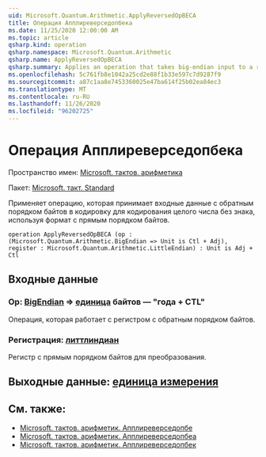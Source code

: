 ```yaml
---
uid: Microsoft.Quantum.Arithmetic.ApplyReversedOpBECA
title: Операция Апплиреверседопбека
ms.date: 11/25/2020 12:00:00 AM
ms.topic: article
qsharp.kind: operation
qsharp.namespace: Microsoft.Quantum.Arithmetic
qsharp.name: ApplyReversedOpBECA
qsharp.summary: Applies an operation that takes big-endian input to a register encoding an unsigned integer using little-endian format.
ms.openlocfilehash: 5c761fb8e1042a25cd2e88f1b33e597c7d9287f9
ms.sourcegitcommit: a87c1aa8e7453360025e47ba614f25b02ea84ec3
ms.translationtype: MT
ms.contentlocale: ru-RU
ms.lasthandoff: 11/26/2020
ms.locfileid: "96202725"
---
```

# <a name="applyreversedopbeca-operation"></a>Операция Апплиреверседопбека

Пространство имен: [Microsoft. тактов. арифметика](xref:Microsoft.Quantum.Arithmetic)

Пакет: [Microsoft. такт. Standard](https://nuget.org/packages/Microsoft.Quantum.Standard)


Применяет операцию, которая принимает входные данные с обратным порядком байтов в кодировку для кодирования целого числа без знака, используя формат с прямым порядком байтов.

```qsharp
operation ApplyReversedOpBECA (op : (Microsoft.Quantum.Arithmetic.BigEndian => Unit is Ctl + Adj), register : Microsoft.Quantum.Arithmetic.LittleEndian) : Unit is Adj + Ctl
```


## <a name="input"></a>Входные данные

### <a name="op--bigendian--unit--is-adj--ctl"></a>Op: [BigEndian](xref:Microsoft.Quantum.Arithmetic.BigEndian) => [единица](xref:microsoft.quantum.lang-ref.unit) байтов — "года + CTL"

Операция, которая работает с регистром с обратным порядком байтов.


### <a name="register--littleendian"></a>Регистрация: [литтлиндиан](xref:Microsoft.Quantum.Arithmetic.LittleEndian)

Регистр с прямым порядком байтов для преобразования.



## <a name="output--unit"></a>Выходные данные: [единица измерения](xref:microsoft.quantum.lang-ref.unit)



## <a name="see-also"></a>См. также:

- [Microsoft. тактов. арифметик. Апплиреверседопбе](xref:Microsoft.Quantum.Arithmetic.ApplyReversedOpBE)
- [Microsoft. тактов. арифметик. Апплиреверседопбеа](xref:Microsoft.Quantum.Arithmetic.ApplyReversedOpBEA)
- [Microsoft. тактов. арифметик. Апплиреверседопбек](xref:Microsoft.Quantum.Arithmetic.ApplyReversedOpBEC)